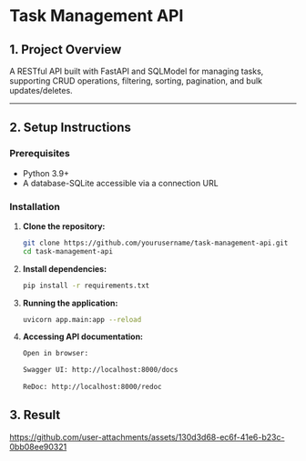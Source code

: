 # Task Management API

## 1. Project Overview
A RESTful API built with FastAPI and SQLModel for managing tasks, supporting CRUD operations, filtering, sorting, pagination, and bulk updates/deletes.

---

## 2. Setup Instructions

### Prerequisites
- Python 3.9+
- A database-SQLite accessible via a connection URL

### Installation
1. **Clone the repository:**
   ```bash
   git clone https://github.com/yourusername/task-management-api.git
   cd task-management-api

2. **Install dependencies:**
   ```bash
   pip install -r requirements.txt

3. **Running the application:**
   ```bash
   uvicorn app.main:app --reload

4. **Accessing API documentation:**
   ```bash
   Open in browser:

   Swagger UI: http://localhost:8000/docs
  
   ReDoc: http://localhost:8000/redoc


## 3. Result



https://github.com/user-attachments/assets/130d3d68-ec6f-41e6-b23c-0bb08ee90321

